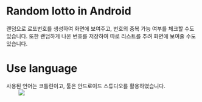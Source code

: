 # Random lotto in Android

랜덤으로 로또번호를 생성하여 화면에 보여주고, 번호의 중복 가능 여부를 체크할 수도 있습니다. 또한 랜덤하게 나온 번호를 저장하여 따로 리스트를 추려 화면에 보여줄 수도 있습니다.

# Use language

사용된 언어는 코틀린이고, 툴은 안드로이드 스튜디오를 활용하였습니다. <br>
&nbsp; &nbsp; &nbsp;&nbsp;&nbsp;&nbsp;<img src="https://img.shields.io/badge/kotlin-fcf87f?style=flat&logo=kotlin&logoColor=d5d5d5"/>
